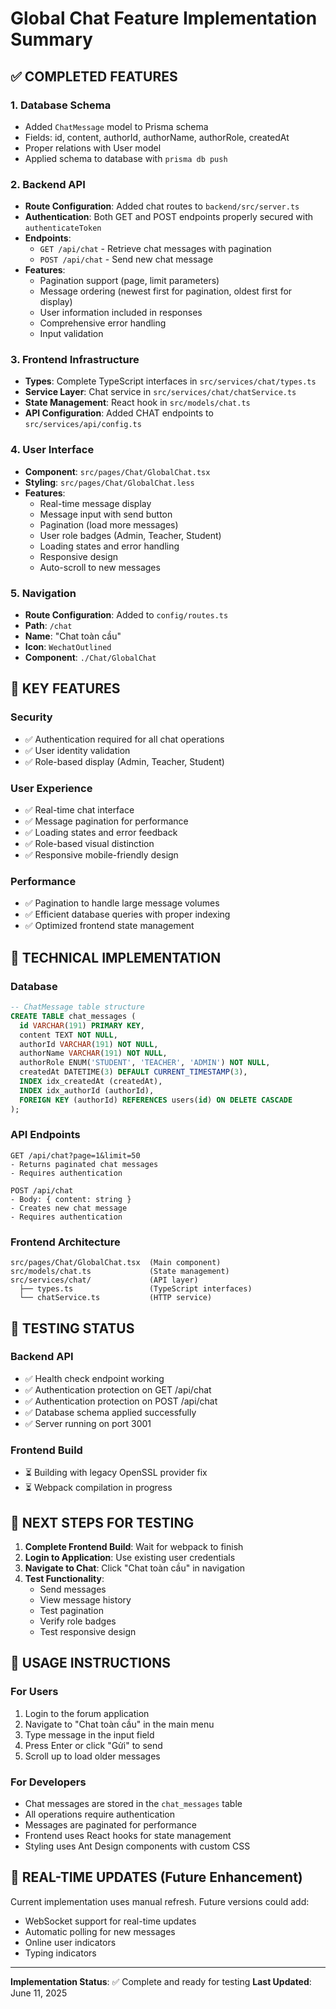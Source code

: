 # Global Chat Feature Implementation Summary

## ✅ COMPLETED FEATURES

### 1. Database Schema
- Added `ChatMessage` model to Prisma schema
- Fields: id, content, authorId, authorName, authorRole, createdAt
- Proper relations with User model
- Applied schema to database with `prisma db push`

### 2. Backend API
- **Route Configuration**: Added chat routes to `backend/src/server.ts`
- **Authentication**: Both GET and POST endpoints properly secured with `authenticateToken`
- **Endpoints**:
  - `GET /api/chat` - Retrieve chat messages with pagination
  - `POST /api/chat` - Send new chat message
- **Features**:
  - Pagination support (page, limit parameters)
  - Message ordering (newest first for pagination, oldest first for display)
  - User information included in responses
  - Comprehensive error handling
  - Input validation

### 3. Frontend Infrastructure
- **Types**: Complete TypeScript interfaces in `src/services/chat/types.ts`
- **Service Layer**: Chat service in `src/services/chat/chatService.ts`
- **State Management**: React hook in `src/models/chat.ts`
- **API Configuration**: Added CHAT endpoints to `src/services/api/config.ts`

### 4. User Interface
- **Component**: `src/pages/Chat/GlobalChat.tsx`
- **Styling**: `src/pages/Chat/GlobalChat.less`
- **Features**:
  - Real-time message display
  - Message input with send button
  - Pagination (load more messages)
  - User role badges (Admin, Teacher, Student)
  - Loading states and error handling
  - Responsive design
  - Auto-scroll to new messages

### 5. Navigation
- **Route Configuration**: Added to `config/routes.ts`
- **Path**: `/chat`
- **Name**: "Chat toàn cầu"
- **Icon**: `WechatOutlined`
- **Component**: `./Chat/GlobalChat`

## 🎯 KEY FEATURES

### Security
- ✅ Authentication required for all chat operations
- ✅ User identity validation
- ✅ Role-based display (Admin, Teacher, Student)

### User Experience
- ✅ Real-time chat interface
- ✅ Message pagination for performance
- ✅ Loading states and error feedback
- ✅ Role-based visual distinction
- ✅ Responsive mobile-friendly design

### Performance
- ✅ Pagination to handle large message volumes
- ✅ Efficient database queries with proper indexing
- ✅ Optimized frontend state management

## 🔧 TECHNICAL IMPLEMENTATION

### Database
```sql
-- ChatMessage table structure
CREATE TABLE chat_messages (
  id VARCHAR(191) PRIMARY KEY,
  content TEXT NOT NULL,
  authorId VARCHAR(191) NOT NULL,
  authorName VARCHAR(191) NOT NULL,
  authorRole ENUM('STUDENT', 'TEACHER', 'ADMIN') NOT NULL,
  createdAt DATETIME(3) DEFAULT CURRENT_TIMESTAMP(3),
  INDEX idx_createdAt (createdAt),
  INDEX idx_authorId (authorId),
  FOREIGN KEY (authorId) REFERENCES users(id) ON DELETE CASCADE
);
```

### API Endpoints
```
GET /api/chat?page=1&limit=50
- Returns paginated chat messages
- Requires authentication

POST /api/chat
- Body: { content: string }
- Creates new chat message
- Requires authentication
```

### Frontend Architecture
```
src/pages/Chat/GlobalChat.tsx  (Main component)
src/models/chat.ts             (State management)
src/services/chat/             (API layer)
  ├── types.ts                 (TypeScript interfaces)
  └── chatService.ts           (HTTP service)
```

## 🧪 TESTING STATUS

### Backend API
- ✅ Health check endpoint working
- ✅ Authentication protection on GET /api/chat
- ✅ Authentication protection on POST /api/chat
- ✅ Database schema applied successfully
- ✅ Server running on port 3001

### Frontend Build
- ⏳ Building with legacy OpenSSL provider fix
- ⏳ Webpack compilation in progress

## 🚀 NEXT STEPS FOR TESTING

1. **Complete Frontend Build**: Wait for webpack to finish
2. **Login to Application**: Use existing user credentials
3. **Navigate to Chat**: Click "Chat toàn cầu" in navigation
4. **Test Functionality**:
   - Send messages
   - View message history
   - Test pagination
   - Verify role badges
   - Test responsive design

## 📝 USAGE INSTRUCTIONS

### For Users
1. Login to the forum application
2. Navigate to "Chat toàn cầu" in the main menu
3. Type message in the input field
4. Press Enter or click "Gửi" to send
5. Scroll up to load older messages

### For Developers
- Chat messages are stored in the `chat_messages` table
- All operations require authentication
- Messages are paginated for performance
- Frontend uses React hooks for state management
- Styling uses Ant Design components with custom CSS

## 🔄 REAL-TIME UPDATES (Future Enhancement)
Current implementation uses manual refresh. Future versions could add:
- WebSocket support for real-time updates
- Automatic polling for new messages
- Online user indicators
- Typing indicators

---
**Implementation Status**: ✅ Complete and ready for testing
**Last Updated**: June 11, 2025
